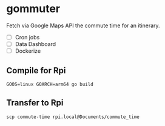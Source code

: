 # gommuter

Fetch via Google Maps API the commute time for an itinerary.

- [ ] Cron jobs
- [ ] Data Dashboard
- [ ] Dockerize

## Compile for Rpi

`GOOS=linux GOARCH=arm64 go build`

## Transfer to Rpi

`scp commute-time rpi.local@Documents/commute_time`